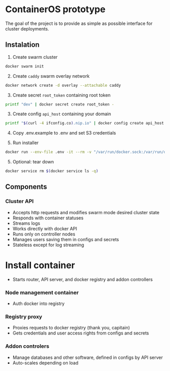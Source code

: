 # ContainerOS prototype

The goal of the project is to provide as simple as possible interface for cluster deployments.

## Instalation
1. Create swarm cluster
```bash
docker swarm init
```
2. Create `caddy` swarm overlay network
```bash
docker network create -d overlay --attachable caddy
```
3. Create secret `root_token` containing root token
```bash
printf "dev" | docker secret create root_token -
```
3. Create config `api_host` containing your domain
```bash
printf "$(curl -4 ifconfig.co).nip.io" | docker config create api_host -
```
4. Copy .env.example to .env and set S3 credentials

5. Run installer
```bash
docker run --env-file .env -it --rm -v "/var/run/docker.sock:/var/run/docker.sock" quay.io/containeros/installer:latest 
```
5. Optional: tear down
```bash
docker service rm $(docker service ls -q)
```

## Components

### Cluster API

- Accepts http requests and modifies swarm mode desired cluster state
- Responds with container statuses
- Streams logs
- Works directly with docker API
- Runs only on controller nodes
- Manages users saving them in configs and secrets
- Stateless except for log streaming

# Install container
- Starts router, API server, and docker registry and addon controllers

### Node management container
- Auth docker into registry

### Registry proxy

- Proxies requests to docker registry (thank you, capitain)
- Gets credentials and user access rights from configs and secrets

### Addon controlers 
- Manage databases and other software, defined in configs by API server
- Auto-scales depending on load
